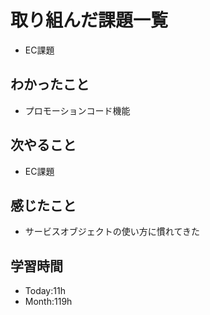 # 取り組んだ課題一覧
- EC課題
## わかったこと
- プロモーションコード機能
## 次やること
- EC課題
## 感じたこと
- サービスオブジェクトの使い方に慣れてきた
## 学習時間
- Today:11h
- Month:119h
